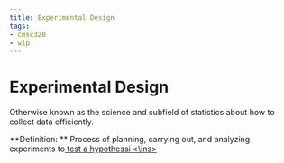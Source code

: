 ```yaml
---
title: Experimental Design
tags:
- cmsc320
- wip
---
```


# Experimental Design

Otherwise known as the science and subfield of statistics about how to collect data efficiently.

**Definition: ** Process of planning, carrying out, and analyzing experiments to<ins> test a hypothessi <\ins>
